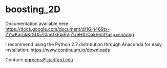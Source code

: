 # boosting_2D

Documentation available here: https://docs.google.com/document/d/1Gjh469tx-ZYwKar5kKrSU57l0mGkEbiEVjZUeHXrOak/edit?usp=sharing

I recommend using the Python 2.7 distribution through Anaconda for easy installation: https://www.continuum.io/downloads

Contact: pgreens@stanford.edu

